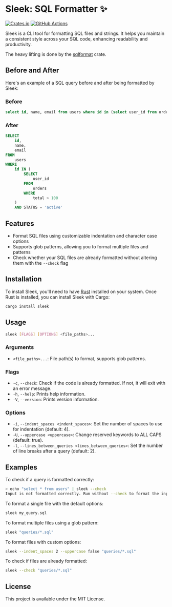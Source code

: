# Sleek: SQL Formatter ✨

[![Crates.io](https://img.shields.io/crates/v/sleek.svg)](https://crates.io/crates/sleek)
[![GitHub Actions](https://github.com/nrempel/sleek/actions/workflows/rust.yml/badge.svg)](https://github.com/nrempel/sleek/actions)

Sleek is a CLI tool for formatting SQL files and strings. It helps you maintain
a consistent style across your SQL code, enhancing readability and productivity.

The heavy lifting is done by the
[sqlformat](https://github.com/shssoichiro/sqlformat-rs) crate.

## Before and After

Here's an example of a SQL query before and after being formatted by Sleek:

### Before

```sql
select id, name, email from users where id in (select user_id from orders where total > 100) and status = 'active'
```

### After

```sql
SELECT
    id,
    name,
    email
FROM
    users
WHERE
    id IN (
        SELECT
            user_id
        FROM
            orders
        WHERE
            total > 100
    )
    AND STATUS = 'active'
```

## Features

- Format SQL files using customizable indentation and character case options
- Supports glob patterns, allowing you to format multiple files and patterns
- Check whether your SQL files are already formatted without altering them with
  the `--check` flag

## Installation

To install Sleek, you'll need to have
[Rust](https://www.rust-lang.org/tools/install) installed on your system. Once
Rust is installed, you can install Sleek with Cargo:

```bash
cargo install sleek
```

## Usage

```bash
sleek [FLAGS] [OPTIONS] <file_paths>...
```

### Arguments

- `<file_paths>...`: File path(s) to format, supports glob patterns.

### Flags

- `-c`, `--check`: Check if the code is already formatted. If not, it will exit
  with an error message.
- `-h`, `--help`: Prints help information.
- `-V`, `--version`: Prints version information.

### Options

- `-i`, `--indent_spaces <indent_spaces>`: Set the number of spaces to use for
  indentation (default: 4).
- `-U`, `--uppercase <uppercase>`: Change reserved keywords to ALL CAPS
  (default: true).
- `-l`, `--lines_between_queries <lines_between_queries>`: Set the number of
  line breaks after a query (default: 2).

## Examples

To check if a query is formatted correctly:

```bash
> echo "select * from users" | sleek --check
Input is not formatted correctly. Run without --check to format the input.
```

To format a single file with the default options:

```bash
sleek my_query.sql
```

To format multiple files using a glob pattern:

```bash
sleek "queries/*.sql"
```

To format files with custom options:

```bash
sleek --indent_spaces 2 --uppercase false "queries/*.sql"
```

To check if files are already formatted:

```bash
sleek --check "queries/*.sql"
```

## License

This project is available under the MIT License.
